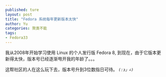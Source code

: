```yaml
---
published: ture
layout: post
title: "Fedora 系统每年更新版本太快"
author: Yu
categories: 聚类不能
tags:
- Fedora33
---
```


我从2008年开始学习使用 Linux 的个人发行版 Fedora 8, 到现在，由于它版本更新得太快，版本号已经逐渐甩开我的年龄了。。。

这帮社区的人在这么玩下去，版本号升到3位数指日可待。 <code>_(:з」∠)_</code>

